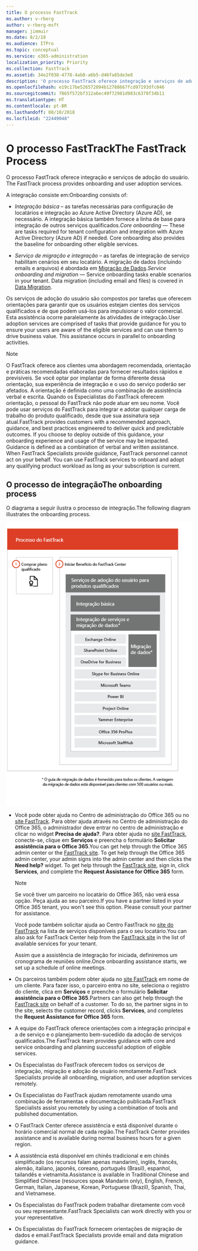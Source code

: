 ```yaml
---
title: O processo FastTrack
ms.author: v-rberg
author: v-rberg-msft
manager: jimmuir
ms.date: 8/2/18
ms.audience: ITPro
ms.topic: conceptual
ms.service: o365-administration
localization_priority: Priority
ms.collection: FastTrack
ms.assetid: 34e2f038-4778-4ab0-a6b5-d46fa85de3e8
description: 'O processo FastTrack oferece integração e serviços de adoção do usuário. '
ms.openlocfilehash: e19c17be526572894b12788667fcd97193dfc046
ms.sourcegitcommit: 7865f572bf312a6ec49f72981d983c6370f34b11
ms.translationtype: HT
ms.contentlocale: pt-BR
ms.lasthandoff: 08/10/2018
ms.locfileid: "22449048"
---
```

# <a name="the-fasttrack-process"></a><span data-ttu-id="6aed6-103">O processo FastTrack</span><span class="sxs-lookup"><span data-stu-id="6aed6-103">The FastTrack Process</span></span>

<span data-ttu-id="6aed6-104">O processo FastTrack oferece integração e serviços de adoção do usuário. </span><span class="sxs-lookup"><span data-stu-id="6aed6-104">The FastTrack process provides onboarding and user adoption services.</span></span> 
  
<span data-ttu-id="6aed6-105">A integração consiste em:</span><span class="sxs-lookup"><span data-stu-id="6aed6-105">Onboarding consists of:</span></span>
  
- <span data-ttu-id="6aed6-p101">*Integração básica* – as tarefas necessárias para configuração de locatários e integração ao Azure Active Directory (Azure AD), se necessário. A integração básica também fornece a linha de base para integração de outros serviços qualificados.</span><span class="sxs-lookup"><span data-stu-id="6aed6-p101">*Core onboarding* — These are tasks required for tenant configuration and integration with Azure Active Directory (Azure AD) if needed. Core onboarding also provides the baseline for onboarding other eligible services.</span></span> 
    
- <span data-ttu-id="6aed6-p102">*Serviço de migração e integração* – as tarefas de integração de serviço habilitam cenários em seu locatário. A migração de dados (incluindo emails e arquivos) é abordada em [Migração de Dados](data-migration.md).</span><span class="sxs-lookup"><span data-stu-id="6aed6-p102">*Service onboarding and migration* — Service onboarding tasks enable scenarios in your tenant. Data migration (including email and files) is covered in [Data Migration](data-migration.md).</span></span> 
    
<span data-ttu-id="6aed6-p103">Os serviços de adoção do usuário são compostos por tarefas que oferecem orientações para garantir que os usuários estejam cientes dos serviços qualificados e de que podem usá-los para impulsionar o valor comercial. Esta assistência ocorre paralelamente às atividades de integração.</span><span class="sxs-lookup"><span data-stu-id="6aed6-p103">User adoption services are comprised of tasks that provide guidance for you to ensure your users are aware of the eligible services and can use them to drive business value. This assistance occurs in parallel to onboarding activities.</span></span>
  
> [!NOTE]
> <span data-ttu-id="6aed6-p104">O FastTrack oferece aos clientes uma abordagem recomendada, orientação e práticas recomendadas elaboradas para fornecer resultados rápidos e previsíveis. Se você optar por implantar de forma diferente dessa orientação, sua experiência de integração e o uso do serviço poderão ser afetados. A orientação é definida como uma combinação de assistência verbal e escrita. Quando os Especialistas do FastTrack oferecem orientação, o pessoal do FastTrack não pode atuar em seu nome. Você pode usar serviços do FastTrack para integrar e adotar qualquer carga de trabalho do produto qualificado, desde que sua assinatura seja atual.</span><span class="sxs-lookup"><span data-stu-id="6aed6-p104">FastTrack provides customers with a recommended approach, guidance, and best practices engineered to deliver quick and predictable outcomes. If you choose to deploy outside of this guidance, your onboarding experience and usage of the service may be impacted. Guidance is defined as a combination of verbal and written assistance. When FastTrack Specialists provide guidance, FastTrack personnel cannot act on your behalf. You can use FastTrack services to onboard and adopt any qualifying product workload as long as your subscription is current.</span></span> 
  
## <a name="the-onboarding-process"></a><span data-ttu-id="6aed6-117">O processo de integração</span><span class="sxs-lookup"><span data-stu-id="6aed6-117">The onboarding process</span></span>

<span data-ttu-id="6aed6-118">O diagrama a seguir ilustra o processo de integração.</span><span class="sxs-lookup"><span data-stu-id="6aed6-118">The following diagram illustrates the onboarding process.</span></span>
  
![Linha do tempo para uso do benefício de Integração](media/O365-Onboarding-Timeline.png)
  
- <span data-ttu-id="6aed6-p105">Você pode obter ajuda no Centro de administração do Office 365 ou no [site FastTrack](https://go.microsoft.com/fwlink/?linkid=780698). Para obter ajuda através no Centro de administração do Office 365, o administrador deve entrar no centro de administração e clicar no widget **Precisa de ajuda?**. Para obter ajuda no [site FastTrack](https://go.microsoft.com/fwlink/?linkid=780698), conecte-se, clique em **Serviços** e preencha o formulário **Solicitar assistência para o Office 365**.</span><span class="sxs-lookup"><span data-stu-id="6aed6-p105">You can get help through the Office 365 admin center or the [FastTrack site](https://go.microsoft.com/fwlink/?linkid=780698). To get help through the Office 365 admin center, your admin signs into the admin center and then clicks the **Need help?** widget. To get help through the [FastTrack site](https://go.microsoft.com/fwlink/?linkid=780698), sign in, click **Services**, and complete the **Request Assistance for Office 365** form.</span></span> 
    
    > [!NOTE]
    >  <span data-ttu-id="6aed6-p106">Se você tiver um parceiro no locatário do Office 365, não verá essa opção. Peça ajuda ao seu parceiro.</span><span class="sxs-lookup"><span data-stu-id="6aed6-p106">If you have a partner listed in your Office 365 tenant, you won't see this option. Please consult your partner for assistance.</span></span> 
  
    <span data-ttu-id="6aed6-125">Você pode também solicitar ajuda ao Centro FastTrack no [site do FastTrack](https://go.microsoft.com/fwlink/?linkid=780698) na lista de serviços disponíveis para o seu locatário.</span><span class="sxs-lookup"><span data-stu-id="6aed6-125">You can also ask for FastTrack Center help from the [FastTrack site](https://go.microsoft.com/fwlink/?linkid=780698) in the list of available services for your tenant.</span></span> 
    
    <span data-ttu-id="6aed6-126">Assim que a assistência de integração for iniciada, definiremos um cronograma de reuniões online.</span><span class="sxs-lookup"><span data-stu-id="6aed6-126">Once onboarding assistance starts, we set up a schedule of online meetings.</span></span>
    
- <span data-ttu-id="6aed6-p107">Os parceiros também podem obter ajuda no [site FastTrack](https://go.microsoft.com/fwlink/?linkid=780698) em nome de um cliente. Para fazer isso, o parceiro entra no site, seleciona o registro do cliente, clica em **Serviços** e preenche o formulário **Solicitar assistência para o Office 365**.</span><span class="sxs-lookup"><span data-stu-id="6aed6-p107">Partners can also get help through the [FastTrack site](https://go.microsoft.com/fwlink/?linkid=780698) on behalf of a customer. To do so, the partner signs in to the site, selects the customer record, clicks **Services**, and completes the **Request Assistance for Office 365** form.</span></span> 
    
- <span data-ttu-id="6aed6-129">A equipe do FastTrack oferece orientações com a integração principal e a de serviço e o planejamento bem-sucedido da adoção de serviços qualificados.</span><span class="sxs-lookup"><span data-stu-id="6aed6-129">The FastTrack team provides guidance with core and service onboarding and planning successful adoption of eligible services.</span></span>
    
- <span data-ttu-id="6aed6-130">Os Especialistas do FastTrack oferecem todos os serviços de integração, migração e adoção de usuário remotamente.</span><span class="sxs-lookup"><span data-stu-id="6aed6-130">FastTrack Specialists provide all onboarding, migration, and user adoption services remotely.</span></span>
    
- <span data-ttu-id="6aed6-131">Os Especialistas do FastTrack ajudam remotamente usando uma combinação de ferramentas e documentação publicada.</span><span class="sxs-lookup"><span data-stu-id="6aed6-131">FastTrack Specialists assist you remotely by using a combination of tools and published documentation.</span></span>
    
- <span data-ttu-id="6aed6-132">O FastTrack Center oferece assistência e está disponível durante o horário comercial normal de cada região.</span><span class="sxs-lookup"><span data-stu-id="6aed6-132">The FastTrack Center provides assistance and is available during normal business hours for a given region.</span></span>
    
- <span data-ttu-id="6aed6-133">A assistência está disponível em chinês tradicional e em chinês simplificado (os recursos falam apenas mandarim), inglês, francês, alemão, italiano, japonês, coreano, português (Brasil), espanhol, tailandês e vietnamita.</span><span class="sxs-lookup"><span data-stu-id="6aed6-133">Assistance is available in Traditional Chinese and Simplified Chinese (resources speak Mandarin only), English, French, German, Italian, Japanese, Korean, Portuguese (Brazil), Spanish, Thai, and Vietnamese.</span></span>
    
-  <span data-ttu-id="6aed6-134">Os Especialistas do FastTrack podem trabalhar diretamente com você ou seu representante.</span><span class="sxs-lookup"><span data-stu-id="6aed6-134">FastTrack Specialists can work directly with you or your representative.</span></span> 
    
- <span data-ttu-id="6aed6-135">Os Especialistas do FastTrack fornecem orientações de migração de dados e email.</span><span class="sxs-lookup"><span data-stu-id="6aed6-135">FastTrack Specialists provide email and data migration guidance.</span></span>
    

  

